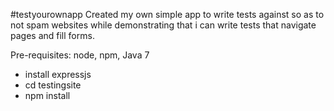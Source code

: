 #testyourownapp
Created my own simple app to write tests against so as to not spam websites while demonstrating that i can write tests that navigate pages and fill forms.

Pre-requisites: node, npm, Java 7

- install expressjs
- cd testingsite
- npm install
